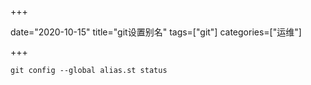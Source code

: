 +++

date="2020-10-15"
title="git设置别名"
tags=["git"]
categories=["运维"]

+++

`git config --global alias.st status`

